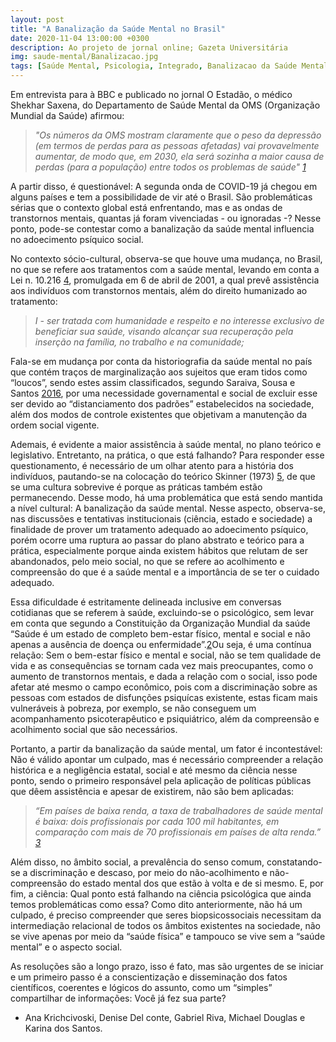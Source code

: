 ```yaml
---
layout: post
title: "A Banalização da Saúde Mental no Brasil"
date: 2020-11-04 13:00:00 +0300
description: Ao projeto de jornal online; Gazeta Universitária
img: saude-mental/Banalizacao.jpg
tags: [Saúde Mental, Psicologia, Integrado, Banalizacao da Saúde Mental, OMS, Brasil] 
---
```

Em entrevista para à BBC e publicado no jornal O Estadão, o médico Shekhar Saxena, do Departamento de Saúde Mental da OMS (Organização Mundial da Saúde) afirmou: 

> 
>
> <cite> "Os números da OMS mostram claramente que o peso da depressão (em termos de perdas para as pessoas afetadas) vai provavelmente aumentar, de modo que, em 2030, ela será sozinha a maior causa de perdas (para a população) entre todos os problemas de saúde" [1](https://saude.estadao.com.br/noticias/geral,oms-depressao-sera-doenca-mais-comum-do-mundo-em-2030,428526) </cite>


A partir disso, é questionável: A segunda onda de COVID-19 já chegou em alguns países e tem a possibilidade de vir até o Brasil. São problemáticas sérias que o contexto global está enfrentando, mas e as ondas de transtornos mentais, quantas já foram vivenciadas - ou ignoradas -? Nesse ponto, pode-se contestar como a banalização da saúde mental influencia no adoecimento psíquico social.

No contexto sócio-cultural, observa-se que houve uma mudança, no Brasil, no que se refere aos tratamentos com a saúde mental, levando em conta a Lei n. 10.216 [4](http://www.planalto.gov.br/ccivil_03/leis/leis_2001/l10216.htm), promulgada em 6 de abril de 2001, a qual prevê assistência aos indivíduos com transtornos mentais, além do direito humanizado ao tratamento:

> 
>
> <cite> I - ser tratada com humanidade e respeito e no interesse exclusivo de beneficiar sua saúde, visando alcançar sua recuperação pela inserção na família, no trabalho e na comunidade; </cite>

Fala-se em mudança por conta da historiografia da saúde mental no país que contém traços de marginalização aos sujeitos que eram tidos como “loucos”, sendo estes assim classificados, segundo Saraiva, Sousa e Santos [2016](http://coopex.fiponline.edu.br/pdf/cliente=3-461bb51bcf9f8f11187607cc90b75f9a.pdf), por uma necessidade governamental e social de excluir esse ser devido ao “distanciamento dos padrões” estabelecidos na sociedade, além dos modos de controle existentes que objetivam a manutenção da ordem social vigente.  

Ademais, é evidente a maior assistência à saúde mental, no plano teórico e legislativo. Entretanto, na prática, o que está falhando? Para responder esse questionamento, é necessário de um olhar atento para a história dos indivíduos, pautando-se na colocação do teórico Skinner (1973) [5](http://pepsic.bvsalud.org/pdf/rbtcc/v9n1/v9n1a10.pdf), de que se uma cultura sobrevive é porque as práticas também estão permanecendo. Desse modo, há uma problemática que está sendo mantida a nível cultural: A banalização da saúde mental. Nesse aspecto, observa-se, nas discussões e tentativas institucionais (ciência, estado e sociedade) a finalidade de prover um tratamento adequado ao adoecimento psíquico, porém ocorre uma ruptura ao passar do plano abstrato e teórico para a prática, especialmente porque ainda existem hábitos que relutam de ser abandonados, pelo meio social, no que se refere ao acolhimento e compreensão do que é a saúde mental e a importância de se ter o cuidado adequado.

Essa dificuldade é estritamente delineada inclusive em conversas cotidianas que se referem à saúde, excluindo-se o psicológico, sem levar em conta que segundo a Constituição da Organização Mundial da saúde “Saúde é um estado de completo bem-estar físico, mental e social e não apenas a ausência de doença ou enfermidade”.[2](https://apps.who.int/iris/bitstream/handle/10665/89966/9789241506021_eng.pdf;jsessionid=55AD72F9107D1FFE24B849988DDF0717?sequence=1)Ou seja, é uma contínua relação: Sem o bem-estar físico e mental e social, não se tem qualidade de vida e as consequências se tornam cada vez mais preocupantes, como o aumento de transtornos mentais, e dada a relação com o social, isso pode afetar até mesmo o campo econômico, pois com a discriminação sobre as pessoas com estados de disfunções psiquícas existente, estas ficam mais vulneráveis à pobreza, por exemplo, se não conseguem um acompanhamento psicoterapêutico e psiquiátrico, além da compreensão e acolhimento social que são necessários. 

Portanto, a partir da banalização da saúde mental, um fator é incontestável: Não é válido apontar um culpado, mas é necessário compreender a relação histórica e a negligência estatal, social e até mesmo da ciência nesse ponto, sendo o primeiro responsável pela aplicação de políticas públicas que dêem assistência e apesar de existirem, não são bem aplicadas: 


> 
>
> <cite> “Em países de baixa renda, a taxa de trabalhadores de saúde mental é baixa: dois profissionais por cada 100 mil habitantes, em comparação com mais de 70 profissionais em países de alta renda.” [3](https://www.scielo.br/pdf/rlpf/v11n1/a03v11n1.pdf) </cite>


Além disso, no âmbito social, a prevalência do senso comum, constatando-se a discriminação e descaso, por meio do não-acolhimento e não-compreensão do estado mental dos que estão à volta e de si mesmo. E, por fim, a ciência: Qual ponto está falhando na ciência psicológica que ainda temos problemáticas como essa? Como dito anteriormente, não há um culpado, é preciso compreender que seres biopsicossociais necessitam da intermediação relacional de todos os âmbitos existentes na sociedade, não se vive apenas por meio da “saúde física” e tampouco se vive sem a “saúde mental” e o aspecto social. 

As  resoluções são a longo prazo, isso é fato, mas são urgentes de se iniciar e um primeiro passo é a conscientização e disseminação dos fatos científicos, coerentes e lógicos do assunto, como um “simples” compartilhar de informações: Você já fez sua parte?



- Ana Krichcivoski, Denise Del conte, Gabriel Riva, Michael Douglas e Karina dos Santos.

